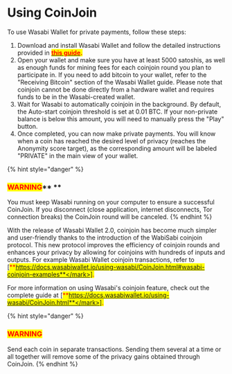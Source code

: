 # Using CoinJoin
To use Wasabi Wallet for private payments, follow these steps:

1. Download and install Wasabi Wallet and follow the detailed instructions provided in [<mark style="color:red;">**this guide**</mark>](https://app.gitbook.com/o/vkgJ5Qo6ByYsQmJoONIK/s/PdwveKS34LFQnTOWXGHS/)<mark style="color:red;">**.**</mark>
2. Open your wallet and make sure you have at least 5000 satoshis, as well as enough funds for mining fees for each coinjoin round you plan to participate in. If you need to add bitcoin to your wallet, refer to the "Receiving Bitcoin" section of the Wasabi Wallet guide. Please note that coinjoin cannot be done directly from a hardware wallet and requires funds to be in the Wasabi-created wallet.
3. Wait for Wasabi to automatically coinjoin in the background. By default, the Auto-start coinjoin threshold is set at 0.01 BTC. If your non-private balance is below this amount, you will need to manually press the "Play" button.
4. Once completed, you can now make private payments. You will know when a coin has reached the desired level of privacy (reaches the Anonymity score target), as the corresponding amount will be labeled "PRIVATE" in the main view of your wallet.

{% hint style="danger" %}
### <mark style="color:red;">**WARNING**</mark>** **&#x20;

You must keep Wasabi running on your computer to ensure a successful CoinJoin. If you disconnect (close application, internet disconnects, Tor connection breaks) the CoinJoin round will be canceled.
{% endhint %}

With the release of Wasabi Wallet 2.0, coinjoin has become much simpler and user-friendly thanks to the introduction of the WabiSabi coinjoin protocol. This new protocol improves the efficiency of coinjoin rounds and enhances your privacy by allowing for coinjoins with hundreds of inputs and outputs. For example Wasabi Wallet coinjoin transactions, refer to [<mark style="color:red;">**https://docs.wasabiwallet.io/using-wasabi/CoinJoin.html#wasabi-coinjoin-examples**</mark>].

For more information on using Wasabi's coinjoin feature, check out the complete guide at [<mark style="color:red;">**https://docs.wasabiwallet.io/using-wasabi/CoinJoin.html**</mark>].



{% hint style="danger" %}
### <mark style="color:red;">**WARNING**</mark>

Send each coin in separate transactions. Sending them several at a time or all together will remove some of the privacy gains obtained through CoinJoin.
{% endhint %}



